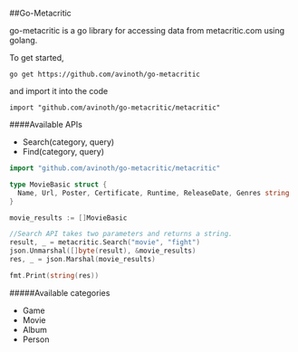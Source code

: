 ##Go-Metacritic

go-metacritic is a go library for accessing data from metacritic.com using golang.

To get started,

`go get https://github.com/avinoth/go-metacritic`

and import it into the code

`import "github.com/avinoth/go-metacritic/metacritic"`

####Available APIs
* Search(category, query)
* Find(category, query)

```go
import "github.com/avinoth/go-metacritic/metacritic"

type MovieBasic struct {
  Name, Url, Poster, Certificate, Runtime, ReleaseDate, Genres string
}

movie_results := []MovieBasic

//Search API takes two parameters and returns a string.
result, _ = metacritic.Search("movie", "fight")
json.Unmarshal([]byte(result), &movie_results)
res, _ = json.Marshal(movie_results)

fmt.Print(string(res))
```




#####Available categories
* Game
* Movie
* Album
* Person
